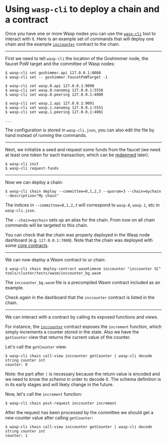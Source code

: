 # Using `wasp-cli` to deploy a chain and a contract

Once you have one or more Wasp nodes you can use the
[`wasp-cli`](../../tools/wasp-cli/README.md) tool to interact with it.  Here is
an example set of commands that will deploy one chain and the example
[`inccounter`](https://github.com/iotaledger/wasp/tree/master/contracts/rust/inccounter/src)
contract to the chain.

---

First we need to tell `wasp-cli` the location of the Goshimmer node, the faucet PoW target and the
committee of Wasp nodes:

```
$ wasp-cli set goshimmer.api 127.0.0.1:8080
$ wasp-cli set -- goshimmer.faucetPoWTarget -1

$ wasp-cli set wasp.0.api 127.0.0.1:9090
$ wasp-cli set wasp.0.nanomsg 127.0.0.1:5550
$ wasp-cli set wasp.0.peering 127.0.0.1:4000

$ wasp-cli set wasp.1.api 127.0.0.1:9091
$ wasp-cli set wasp.1.nanomsg 127.0.0.1:5551
$ wasp-cli set wasp.1.peering 127.0.0.1:4001

...
```

The configuration is stored in `wasp-cli.json`, you can also edit the file by hand
instead of running the commands.

---


Next, we initialize a seed and request some funds from the faucet (we need at
least one token for each transaction; which can be [redeemed](./accounts.md) later).

```
$ wasp-cli init
$ wasp-cli request-funds
```

---

Now we can deploy a chain:

```
$ wasp-cli chain deploy --committee=0,1,2,3 --quorum=3 --chain=mychain --description="My chain"
```

The indices in `--committee=0,1,2,3` will correspond to `wasp.0`, `wasp.1`,
etc in `wasp-cli.json`.

The `--chain=mychain` sets up an alias for the chain. From now on all chain
commands will be targeted to this chain.

You can check that the chain was properly deployed in the Wasp node dashboard
(e.g. `127.0.0.1:7000`). Note that the chain was deployed with some [core
contracts](../tutorial/coresc.md).

---

We can now deploy a Wasm contract to ur chain:

```
$ wasp-cli chain deploy-contract wasmtimevm inccounter "inccounter SC" tools/cluster/tests/wasm/inccounter_bg.wasm
```

The `inccounter_bg.wasm` file is a precompiled Wasm contract included as an
example.

Check again in the dashboard that the `inccounter` contract is listed in the chain.

---

We can interact with a contract by calling its exposed functions and views.

For instance, the
[`inccounter`](https://github.com/iotaledger/wasp/tree/master/contracts/rust/inccounter/src)
contract exposes the `increment` function, which simply increments a counter
stored in the state. Also we have the `getCounter` view that returns the
current value of the counter.

Let's call the `getCounter` view:

```
$ wasp-cli chain call-view inccounter getCounter | wasp-cli decode string counter int
counter: 0
```

Note: the part after `|` is necessary because the return value is encoded and
we need to know the _schema_ in order to decode it. The schema definition is in
its early stages and will likely change in the future.

Now, let's call the `increment` function:

```
$ wasp-cli chain post-request inccounter increment
```

After the request has been processed by the committee we should get a new
counter value after calling `getCounter`:

```
$ wasp-cli chain call-view inccounter getCounter | wasp-cli decode string counter int
counter: 1
```
